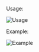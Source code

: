 Usage:

![Usage](https://github.com/user-attachments/assets/8af743e9-4c6a-4860-a2fe-0f0369864fe3)

Example:

![Example](https://github.com/user-attachments/assets/09e3c8ee-a83f-4499-a3f9-90d013dc7b22)
